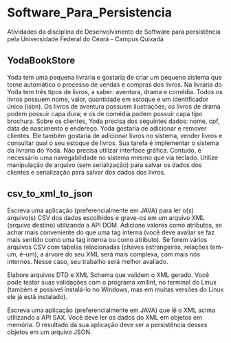 # Software_Para_Persistencia
Atividades da disciplina de Desenvolvimento de Software para persistência pela Universidade Federal do Ceará - Campus Quixadá

## YodaBookStore
Yoda tem uma pequena livraria e gostaria de criar um pequeno sistema que torne automático o processo de vendas e compras dos livros. Na livraria do Yoda tem três tipos de livros, a saber: aventura, drama e comédia. Todos os livros possuem nome, valor, quantidade em estoque e um identificador único (isbn). Os livros de aventura possuem ilustrações; os livros de drama podem possuir capa dura; e os de comédia podem possuir capa tipo brochura. Sobre os clientes, Yoda precisa dos seguintes dados: nome, cpf, data de nascimento e endereço. Yoda gostaria de adicionar e remover clientes. Ele também gostaria de adicionar livros no sistema, vender livros e consultar qual o seu estoque de livros. Sua tarefa é implementar o sistema da livraria do Yoda. Não precisa utilizar interface gráfica. Contudo, é necessário uma navegabilidade no sistema mesmo que via teclado. Utilize manipulação de arquivo (sem serialização) para salvar os dados dos clientes e serialização para salvar dos dados dos livros.

## csv_to_xml_to_json
Escreva uma aplicação (preferencialmente em JAVA) para ler o(s) arquivo(s) CSV dos dados escolhidos e grave-os em um arquivo XML (arquivo destino) utilizando a API DOM. Adicione valores como atributos, se achar mais conveniente do que uma tag interna (você deve avaliar se faz mais sentido como uma tag interna ou como atributo). Se forem vários arquivos CSV com tabelas relacionadas (chaves estrangeiras, relações tem-um, é-um), a árvore do seu XML será mais complexa, com mais nós internos. Nesse caso, seu trabalho será melhor avaliado.

Elabore arquivos DTD e XML Schema que validem o XML gerado. Você pode testar suas validações com o programa xmllint, no terminal do Linux (também é possível instalá-lo no Windows, mas em muitas versões do Linux ele já está instalado). 

Escreva uma aplicação (preferencialmente em JAVA) que lê o XML acima utilizando a API SAX. Você deve ler os dados do XML em objetos em memória. O resultado da sua aplicação deve ser a persistência desses objetos em um arquivo JSON.
